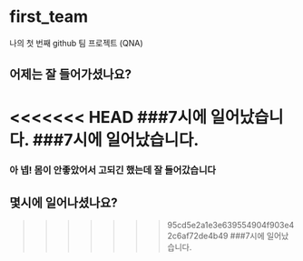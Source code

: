 # first_team
나의 첫 번째 github 팀 프로젝트 (QNA)
## 어제는 잘 들어가셨나요?
<<<<<<< HEAD
###7시에 일어났습니다.
###7시에 일어났습니다.
=======
### 아 넵! 몸이 안좋았어서 고되긴 했는데 잘 들어갔습니다
## 몇시에 일어나셨나요?
>>>>>>> 95cd5e2a1e3e639554904f903e42c6af72de4b49
###7시에 일어났습니다.
